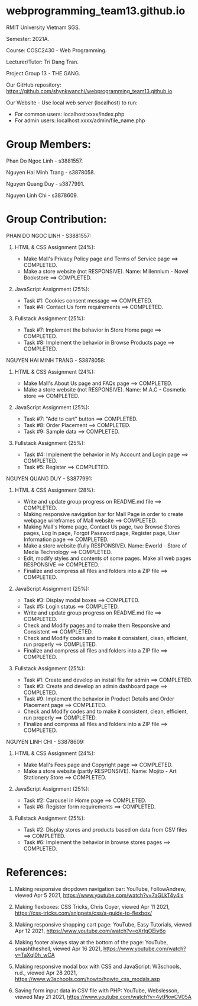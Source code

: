 # webprogramming_team13.github.io
RMIT University Vietnam SGS.

Semester: 2021A.

Course: COSC2430 - Web Programming.

Lecturer/Tutor: Tri Dang Tran.

Project Group 13 - THE GANG.

Our GitHub repository: https://github.com/shynkwanchi/webprogramming_team13.github.io

Our Website - Use local web server (localhost) to run:
+ For common users: localhost:xxxx/index.php
+ For admin users: localhost:xxxx/admin/file_name.php

# Group Members:
Phan Do Ngoc Linh - s3881557.

Nguyen Hai Minh Trang - s3878058.

Nguyen Quang Duy - s3877991.

Nguyen Linh Chi - s3878609.

# Group Contribution:
PHAN DO NGOC LINH - S3881557:

1. HTML & CSS Assignment (24%):
    + Make Mall's Privacy Policy page and Terms of Service page ==> COMPLETED.
    + Make a store website (not RESPONSIVE). Name: Millennium - Novel Bookstore ==> COMPLETED.

2. JavaScript Assignment (25%):
    + Task #1: Cookies consent message ==> COMPLETED.
    + Task #4: Contact Us form requirements ==> COMPLETED.

3. Fullstack Assignment (25%):
    + Task #7: Implement the behavior in Store Home page ==> COMPLETED.
    + Task #8: Implement the behavior in Browse Products page ==> COMPLETED.


NGUYEN HAI MINH TRANG - S3878058:

1. HTML & CSS Assignment (24%):
    + Make Mall's About Us page and FAQs page ==> COMPLETED.
    + Make a store website (not RESPONSIVE). Name: M.A.C - Cosmetic store ==> COMPLETED.

2. JavaScript Assignment (25%):
    + Task #7: "Add to cart" button ==> COMPLETED.
    + Task #8: Order Placement ==> COMPLETED.
    + Task #9: Sample data ==> COMPLETED.

3. Fullstack Assignment (25%):
    + Task #4: Implement the behavior in My Account and Login page ==> COMPLETED.
    + Task #5: Register ==> COMPLETED.


NGUYEN QUANG DUY - S3877991:

1. HTML & CSS Assignment (28%):
    + Write and update group progress on README.md file ==> COMPLETED.
    + Making responsive navigation bar for Mall Page in order to create webpage wireframes of Mall website ==> COMPLETED.
    + Making Mall's Home page, Contact Us page, two Browse Stores pages, Log In page, Forgot Password page, Register page, User Information page ==> COMPLETED.
    + Make a store website (fully RESPONSIVE). Name: Eworld - Store of Media Technology ==> COMPLETED.
    + Edit, modify styles and contents of some pages. Make all web pages RESPONSIVE ==> COMPLETED.
    + Finalize and compress all files and folders into a ZIP file ==> COMPLETED.

2. JavaScript Assignment (25%):
    + Task #3: Display modal boxes ==> COMPLETED.
    + Task #5: Login status ==> COMPLETED.
    + Write and update group progress on README.md file ==> COMPLETED.
    + Check and Modify pages and to make them Responsive and Consistent ==> COMPLETED.
    + Check and Modify codes and to make it consistent, clean, efficient, run properly ==> COMPLETED.
    + Finalize and compress all files and folders into a ZIP file ==> COMPLETED.

3. Fullstack Assignment (25%):
    + Task #1: Create and develop an install file for admin ==> COMPLETED.
    + Task #3: Create and develop an admin dashboard page ==> COMPLETED.
    + Task #9: Implement the behavior in Product Details and Order Placement page ==> COMPLETED.
    + Check and Modify codes and to make it consistent, clean, efficient, run properly ==> COMPLETED.
    + Finalize and compress all files and folders into a ZIP file ==> COMPLETED.

NGUYEN LINH CHI - S3878609:

1. HTML & CSS Assignment (24%):
    + Make Mall's Fees page and Copyright page ==> COMPLETED.
    + Make a store website (partly RESPONSIVE). Name: Mojito - Art Stationery Store ==> COMPLETED.

2. JavaScript Assignment (25%):
    + Task #2: Carousel in Home page ==> COMPLETED.
    + Task #6: Register form requirements ==> COMPLETED.

3. Fullstack Assignment (25%):
    + Task #2: Display stores and products based on data from CSV files ==> COMPLETED.
    + Task #6: Implement the behavior in browse stores pages ==> COMPLETED.


# References:
1. Making responsive dropdown navigation bar: YouTube, FollowAndrew, viewed Apr 5 2021, <https://www.youtube.com/watch?v=7aGLkT4y4ls>

2. Making flexboxes: CSS Tricks, Chris Coyer, viewed Apr 11 2021, <https://css-tricks.com/snippets/css/a-guide-to-flexbox/>

3. Making responsive shopping cart page: YouTube, Easy Tutorials, viewed Apr 12 2021, <https://www.youtube.com/watch?v=oXrlgOEiy6o>

4. Making footer always stay at the bottom of the page: YouTube, smashtheshell, viewed Apr 16 2021, <https://www.youtube.com/watch?v=TaXql0h_wCA>

5. Making responsive modal box with CSS and JavaScript: W3schools, n.d., viewed Apr 28 2021, <https://www.w3schools.com/howto/howto_css_modals.asp>

6. Saving form input data in CSV file with PHP: YouTube, Webslesson, viewed May 21 2021, <https://www.youtube.com/watch?v=4ytPkwCV05A>